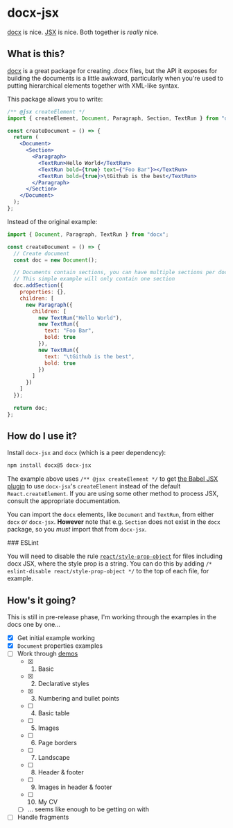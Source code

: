 # docx-jsx

[docx] is nice. [JSX] is nice. Both together is _really_ nice.

## What is this?

[docx] is a great package for creating .docx files, but the API it exposes for
building the documents is a little awkward, particularly when you're used to
putting hierarchical elements together with XML-like syntax.

This package allows you to write:

```jsx
/** @jsx createElement */
import { createElement, Document, Paragraph, Section, TextRun } from "docx-jsx";

const createDocument = () => {
  return (
    <Document>
      <Section>
        <Paragraph>
          <TextRun>Hello World</TextRun>
          <TextRun bold={true} text={"Foo Bar"}></TextRun>
          <TextRun bold={true}>\tGithub is the best</TextRun>
        </Paragraph>
      </Section>
    </Document>
  );
};
```

Instead of the original example:

```javascript
import { Document, Paragraph, TextRun } from "docx";

const createDocument = () => {
  // Create document
  const doc = new Document();

  // Documents contain sections, you can have multiple sections per document, go here to learn more about sections
  // This simple example will only contain one section
  doc.addSection({
    properties: {},
    children: [
      new Paragraph({
        children: [
          new TextRun("Hello World"),
          new TextRun({
            text: "Foo Bar",
            bold: true
          }),
          new TextRun({
            text: "\tGithub is the best",
            bold: true
          })
        ]
      })
    ]
  });

  return doc;
};
```

## How do I use it?

Install `docx-jsx` and `docx` (which is a peer dependency):

```sh
npm install docx@5 docx-jsx
```

The example above uses `/** @jsx createElement */` to get [the Babel JSX plugin]
to use `docx-jsx`'s `createElement` instead of the default
`React.createElement`. If you are using some other method to process JSX,
consult the appropriate documentation.

You can import the `docx` elements, like `Document` and `TextRun`, from either
`docx` _or_ `docx-jsx`. **However** note that e.g. `Section` does not exist in
the `docx` package, so you _must_ import that from `docx-jsx`.

### ESLint

You will need to disable the rule [`react/style-prop-object`][1] for files
including docx JSX, where the style prop is a string. You can do this by adding
`/* eslint-disable react/style-prop-object */` to the top of each file, for
example.

## How's it going?

This is still in pre-release phase, I'm working through the examples in the docs
one by one...

- [x] Get initial example working
- [x] `Document` properties examples
- [ ] Work through [demos]
  - [x] 1. Basic
  - [x] 2. Declarative styles
  - [x] 3. Numbering and bullet points
  - [ ] 4. Basic table
  - [ ] 5. Images
  - [ ] 6. Page borders
  - [ ] 7. Landscape
  - [ ] 8. Header & footer
  - [ ] 9. Images in header & footer
  - [ ] 10. My CV
  - [ ] ... seems like enough to be getting on with
- [ ] Handle fragments

[1]:
  https://github.com/yannickcr/eslint-plugin-react/blob/HEAD/docs/rules/style-prop-object.md
[demos]: https://github.com/dolanmiu/docx/blob/master/demo
[docx]: https://docx.js.org/#/
[jsx]: https://reactjs.org/docs/introducing-jsx.html
[the babel jsx plugin]:
  https://babeljs.io/docs/en/babel-plugin-transform-react-jsx

